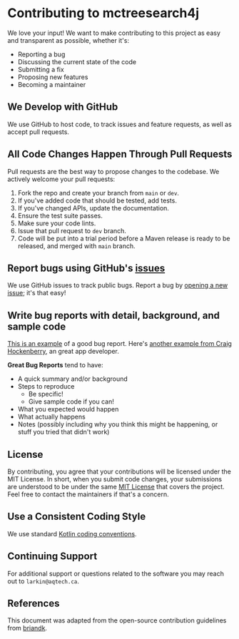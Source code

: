 # Contributing to mctreesearch4j
We love your input! We want to make contributing to this project as easy and transparent as possible, whether it's:

- Reporting a bug
- Discussing the current state of the code
- Submitting a fix
- Proposing new features
- Becoming a maintainer

## We Develop with GitHub
We use GitHub to host code, to track issues and feature requests, as well as accept pull requests.

## All Code Changes Happen Through Pull Requests
Pull requests are the best way to propose changes to the codebase. We actively welcome your pull requests:

1. Fork the repo and create your branch from `main` or `dev`.
2. If you've added code that should be tested, add tests.
3. If you've changed APIs, update the documentation.
4. Ensure the test suite passes.
5. Make sure your code lints.
6. Issue that pull request to `dev` branch.
7. Code will be put into a trial period before a Maven release is ready to be released, and merged with `main` branch.

## Report bugs using GitHub's [issues](https://github.com/aqtech-ca/mctreesearch4j/issues)
We use GitHub issues to track public bugs. Report a bug by [opening a new issue](); it's that easy!

## Write bug reports with detail, background, and sample code
[This is an example](http://stackoverflow.com/q/12488905/180626) of a good bug report. Here's [another example from Craig Hockenberry](http://www.openradar.me/11905408), an great app developer.

**Great Bug Reports** tend to have:

- A quick summary and/or background
- Steps to reproduce
  - Be specific!
  - Give sample code if you can!
- What you expected would happen
- What actually happens
- Notes (possibly including why you think this might be happening, or stuff you tried that didn't work)

## License
By contributing, you agree that your contributions will be licensed under the MIT License. In short, when you submit code changes, your submissions are understood to be under the same [MIT License](http://choosealicense.com/licenses/mit/) that covers the project. Feel free to contact the maintainers if that's a concern.

## Use a Consistent Coding Style

We use standard [Kotlin coding conventions](https://kotlinlang.org/docs/coding-conventions.html).


## Continuing Support

For additional support or questions related to the software you may reach out to `larkin@aqtech.ca`.

## References
This document was adapted from the open-source contribution guidelines from [briandk](https://gist.github.com/briandk/3d2e8b3ec8daf5a27a62).

